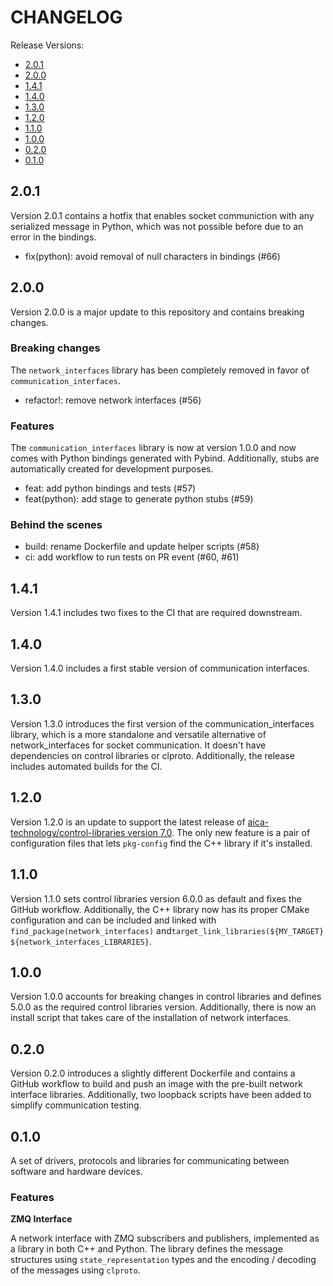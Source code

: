 # CHANGELOG

Release Versions:

- [2.0.1](#201)
- [2.0.0](#200)
- [1.4.1](#141)
- [1.4.0](#140)
- [1.3.0](#130)
- [1.2.0](#120)
- [1.1.0](#110)
- [1.0.0](#100)
- [0.2.0](#020)
- [0.1.0](#010)

## 2.0.1

Version 2.0.1 contains a hotfix that enables socket communiction with any serialized message in Python, which was not
possible before due to an error in the bindings.

- fix(python): avoid removal of null characters in bindings (#66)

## 2.0.0

Version 2.0.0 is a major update to this repository and contains breaking changes.

### Breaking changes

The `network_interfaces` library has been completely removed in favor of `communication_interfaces`.

- refactor!: remove network interfaces (#56)

### Features

The `communication_interfaces` library is now at version 1.0.0 and now comes with Python bindings generated with Pybind.
Additionally, stubs are automatically created for development purposes.

- feat: add python bindings and tests (#57)
- feat(python): add stage to generate python stubs (#59)

### Behind the scenes

- build: rename Dockerfile and update helper scripts (#58)
- ci: add workflow to run tests on PR event (#60, #61)

## 1.4.1

Version 1.4.1 includes two fixes to the CI that are required downstream.

## 1.4.0

Version 1.4.0 includes a first stable version of communication interfaces.

## 1.3.0

Version 1.3.0 introduces the first version of the communication_interfaces library, which is a more standalone and
versatile alternative of network_interfaces for socket communication. It doesn't have dependencies on control libraries
or clproto. Additionally, the release includes automated builds for the CI.

## 1.2.0

Version 1.2.0 is an update to support the latest release of
[aica-technology/control-libraries version 7.0](https://github.com/aica-technology/control-libraries/releases/tag/v7.0.0).
The only new feature is a pair of configuration files that lets `pkg-config` find the C++ library if it's installed.

## 1.1.0

Version 1.1.0 sets control libraries version 6.0.0 as default and fixes the GitHub workflow. Additionally, the C++
library now has its proper CMake configuration and can be included and linked with `find_package(network_interfaces)`
and`target_link_libraries(${MY_TARGET} ${network_interfaces_LIBRARIES}`.

## 1.0.0

Version 1.0.0 accounts for breaking changes in control libraries and defines 5.0.0 as the required control libraries
version. Additionally, there is now an install script that takes care of the installation of network interfaces.

## 0.2.0

Version 0.2.0 introduces a slightly different Dockerfile and contains a GitHub workflow to build and push an image with
the pre-built network interface libraries. Additionally, two loopback scripts have been added to simplify communication
testing.

## 0.1.0

A set of drivers, protocols and libraries for communicating between software and hardware devices.

### Features

**ZMQ Interface**

A network interface with ZMQ subscribers and publishers, implemented as a library in both C++ and Python. The library
defines the message structures using `state_representation` types and the encoding / decoding of the messages
using `clproto`.
